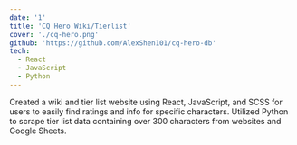 ```yaml
---
date: '1'
title: 'CQ Hero Wiki/Tierlist'
cover: './cq-hero.png'
github: 'https://github.com/AlexShen101/cq-hero-db'
tech:
  - React
  - JavaScript
  - Python
---
```


Created a wiki and tier list website using React, JavaScript, and SCSS for users to easily find ratings and info for specific characters. Utilized Python to scrape tier list data containing over 300 characters from websites and Google Sheets.
